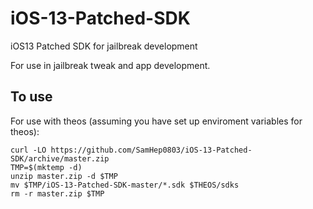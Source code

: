 # iOS-13-Patched-SDK
iOS13 Patched SDK for jailbreak development

For use in jailbreak tweak and app development.
## To use
For use with theos (assuming you have set up enviroment variables for theos):

    curl -LO https://github.com/SamHep0803/iOS-13-Patched-SDK/archive/master.zip
    TMP=$(mktemp -d)
    unzip master.zip -d $TMP
    mv $TMP/iOS-13-Patched-SDK-master/*.sdk $THEOS/sdks
    rm -r master.zip $TMP
